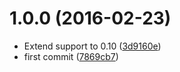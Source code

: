 <a name="1.0.0"></a>
# 1.0.0 (2016-02-23)


* Extend support to 0.10 ([3d9160e](https://github.com/kikobeats/load-opts/commit/3d9160e))
* first commit ([7869cb7](https://github.com/kikobeats/load-opts/commit/7869cb7))



